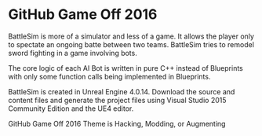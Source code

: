 # GitHub Game Off 2016

BattleSim is more of a simulator and less of a game. 
It allows the player only to spectate an ongoing batte between two teams.
BattleSim tries to remodel sword fighting in a game involving bots.

The core logic of each AI Bot is written in pure C++ instead of Blueprints with only some function calls being implemented in Blueprints. 

BattleSim is created in Unreal Engine 4.0.14. 
Download the source and content files and generate the project files using Visual Studio 2015 Community Edition and the UE4 editor.

GitHub Game Off 2016 Theme is Hacking, Modding, or Augmenting
